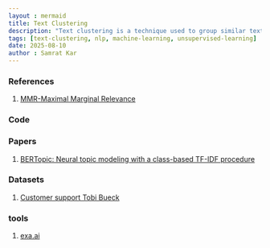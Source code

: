 ```yaml
---
layout : mermaid
title: Text Clustering
description: "Text clustering is a technique used to group similar text documents together based on their content. It is commonly used in natural language processing (NLP) tasks such as document classification, topic modeling, and information retrieval."
tags: [text-clustering, nlp, machine-learning, unsupervised-learning]
date: 2025-08-10
author : Samrat Kar
---
```


### References 
1. [MMR-Maximal Marginal Relevance](https://medium.com/@adergunov/maximal-marginal-relevance-144c23b42be5)

### Code 

### Papers 
1. [BERTopic: Neural topic modeling with a class-based TF-IDF procedure](https://arxiv.org/abs/2203.05794)

### Datasets
1. [Customer support Tobi Bueck](https://huggingface.co/datasets/Tobi-Bueck/customer-support-tickets/tree/main)

### tools 
1. [exa.ai](https://exa.ai/)